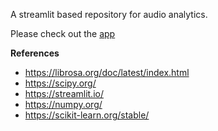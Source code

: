 A streamlit based repository for audio analytics. 

Please check out the [app](https://edgeaudioanalytics.streamlit.app/)

**References**
- https://librosa.org/doc/latest/index.html
- https://scipy.org/
- https://streamlit.io/
- https://numpy.org/
- https://scikit-learn.org/stable/
